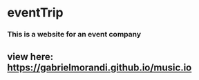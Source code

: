 # eventTrip

### This is a website for an event company

## view here: https://gabrielmorandi.github.io/music.io
